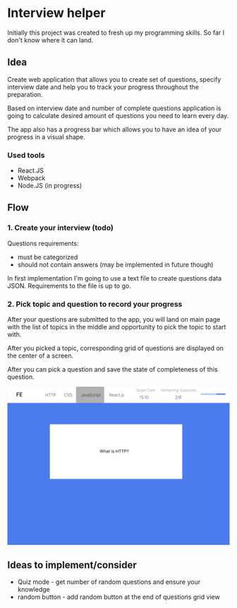 # Interview helper
Initially this project was created to fresh up my programming skills. So far I don't know where it can land.

## Idea
Create web application that allows you to create set of questions, specify interview date and help you to track your progress throughout the preparation.

Based on interview date and number of complete questions application is going to calculate desired amount of questions you need to learn every day.

The app also has a progress bar which allows you to have an idea of your progress in a visual shape.

### Used tools
- React.JS
- Webpack
- Node.JS (in progress)

## Flow

### 1. Create your interview (todo)
Questions requirements:
 - must be categorized
 - should not contain answers (may be implemented in future though)

In first implementation I'm going to use a text file to create questions data JSON. Requirements to the file is up to go.

### 2. Pick topic and question to record your progress
After your questions are submitted to the app, you will land on main page with the list of topics in the middle and opportunity to pick the topic to start with.

After you picked a topic, corresponding grid of questions are displayed on the center of a screen.

After you can pick a question and save the state of completeness of this question.

![prototype of design](./design/Question%20View.jpg)

## Ideas to implement/consider
- Quiz mode - get number of random questions and ensure your knowledge
- random button - add random button at the end of questions grid view